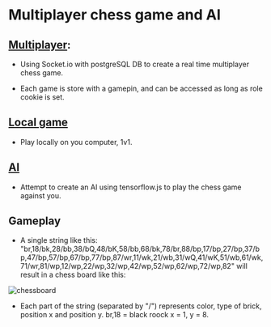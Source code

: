 # Multiplayer chess game and AI

## [Multiplayer](https://github.com/nathsten/Chess-multiplayer-and-AI/tree/master/public/multiplayer):
* Using Socket.io with postgreSQL DB to create a real time multiplayer chess game.

* Each game is store with a gamepin, and can be accessed as long as role cookie is set.

## [Local game](https://github.com/nathsten/Chess-multiplayer-and-AI/tree/master/public/local)
* Play locally on you computer, 1v1.

## [AI](https://github.com/nathsten/Chess-multiplayer-and-AI/tree/master/public/AI)
* Attempt to create an AI using tensorflow.js to play the chess game against you.

## Gameplay
* A single string like this: "br,18/bk,28/bb,38/bQ,48/bK,58/bb,68/bk,78/br,88/bp,17/bp,27/bp,37/bp,47/bp,57/bp,67/bp,77/bp,87/wr,11/wk,21/wb,31/wQ,41/wK,51/wb,61/wk,71/wr,81/wp,12/wp,22/wp,32/wp,42/wp,52/wp,62/wp,72/wp,82" will result in a chess board like this:

![chessboard](https://user-images.githubusercontent.com/70739893/109026013-907eeb00-76bf-11eb-833a-09a86c6b7c25.png)

* Each part of the string (separated by "/") represents color, type of brick, position x and position y. br,18 = black roock x = 1, y = 8.
